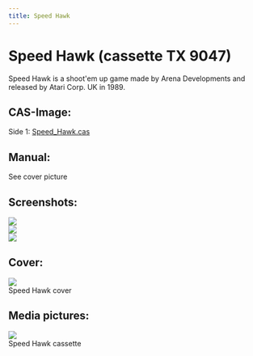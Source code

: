 ```yaml
---
title: Speed Hawk
---
```

# Speed Hawk (cassette TX 9047)  
Speed Hawk is a shoot'em up game made by Arena Developments and released by Atari Corp. UK in 1989.  
  
## CAS-Image:  
Side 1: [Speed_Hawk.cas](attachments/Speed_Hawk.cas)  
  
## Manual:  
See cover picture  
  
## Screenshots:  
![](attachments/Speed_Hawk_Screenshot1.jpg)  
![](attachments/Speed_Hawk_Screenshot2.jpg)  
![](attachments/Speed_Hawk_Screenshot3.jpg)  
  
## Cover:  
![](attachments/Speed_Hawk_cover.jpg)  
Speed Hawk cover  
  
## Media pictures:  
![](attachments/Speed_Hawk_cass.jpg)  
Speed Hawk cassette  

